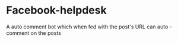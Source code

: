 # Facebook-helpdesk
A auto comment bot which when fed with the post's URL can auto - comment on the posts
